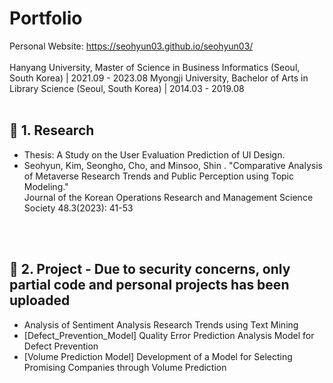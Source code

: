 # Portfolio
Personal Website: https://seohyun03.github.io/seohyun03/ <br>
<br>
Hanyang University, Master of Science in Business Informatics (Seoul, South Korea) | 2021.09 - 2023.08
Myongji University, Bachelor of Arts in Library Science (Seoul, South Korea) | 2014.03 - 2019.08
<br/>
<br/>


## :round_pushpin: 1. Research
- Thesis: A Study on the User Evaluation Prediction of UI Design. 
- Seohyun, Kim, Seongho, Cho, and Minsoo, Shin . "Comparative Analysis of Metaverse Research Trends and Public Perception using Topic Modeling." <br>
Journal of the Korean Operations Research and Management Science Society 48.3(2023): 41-53

<br/>
<br/>

## :round_pushpin: 2. Project - Due to security concerns, only partial code and personal projects has been uploaded
- Analysis of Sentiment Analysis Research Trends using Text Mining
- [Defect_Prevention_Model] Quality Error Prediction Analysis Model for Defect Prevention  
- [Volume Prediction Model] Development of a Model for Selecting Promising Companies through Volume Prediction

<br/>
<br/>

